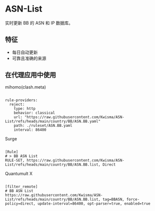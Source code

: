 
# ASN-List

实时更新 BB 的 ASN 和 IP 数据库。

## 特征

- 每日自动更新
- 可靠且准确的来源

## 在代理应用中使用

mihomo(clash.meta)

<pre><code class="language-javascript">
rule-providers:
  reject:
    type: http
    behavior: classical
    url: "https://raw.githubusercontent.com/Kwisma/ASN-List/refs/heads/main/country/BB/ASN.BB.yaml"
    path: ./ruleset/ASN.BB.yaml
    interval: 86400
</code></pre>

Surge

<pre><code class="language-javascript">
[Rule]
# > BB ASN List
RULE-SET, https://raw.githubusercontent.com/Kwisma/ASN-List/refs/heads/main/country/BB/ASN.BB.list, Direct
</code></pre>

Quantumult X

<pre><code class="language-javascript">
[filter_remote]
# BB ASN List
https://raw.githubusercontent.com/Kwisma/ASN-List/refs/heads/main/country/BB/ASN.BB.list, tag=BBASN, force-policy=direct, update-interval=86400, opt-parser=true, enabled=true
</code></pre>
